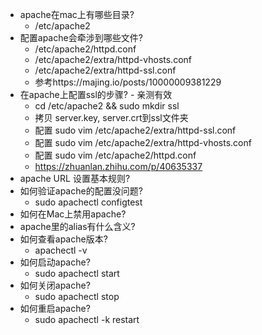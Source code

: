 * apache在mac上有哪些目录?
    * /etc/apache2
* 配置apache会牵涉到哪些文件?
    * /etc/apache2/httpd.conf
    * /etc/apache2/extra/httpd-vhosts.conf
    * /etc/apache2/extra/httpd-ssl.conf
    * 参考https://majing.io/posts/10000009381229
* 在apache上配置ssl的步骤? - 亲测有效
    * cd /etc/apache2  && sudo mkdir ssl
    * 拷贝 server.key, server.crt到ssl文件夹
    * 配置 sudo vim /etc/apache2/extra/httpd-ssl.conf
    * 配置 sudo vim /etc/apache2/extra/httpd-vhosts.conf
    * 配置 sudo vim /etc/apache2/httpd.conf
    * https://zhuanlan.zhihu.com/p/40635337
* apache URL 设置基本规则?
* 如何验证apache的配置没问题?
  * sudo apachectl configtest
* 如何在Mac上禁用apache?
* apache里的alias有什么含义?
* 如何查看apache版本?
    * apachectl -v
* 如何启动apache?
    * sudo apachectl start
* 如何关闭apache?
    * sudo apachectl stop
* 如何重启apache?
    * sudo apachectl -k restart